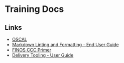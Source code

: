 # Training Docs

## Links

- [OSCAL](https://github.com/finos/common-cloud-controls/blob/main/docs/resources/training/oscal/oscal.md)
- [Markdown Linting and Formatting - End User Guide](./lint_format_user_guide.md)
- [FINOS CCC Primer](./FINOS-CCC-Primer-June-2024.pdf)
- [Delivery Tooling - User Guide](./delivery_tooling.md)